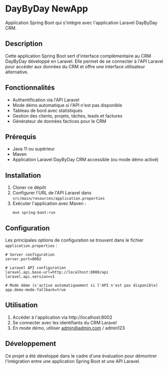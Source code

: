 # DayByDay NewApp

Application Spring Boot qui s'intègre avec l'application Laravel DayByDay CRM.

## Description

Cette application Spring Boot sert d'interface complémentaire au CRM DayByDay développé en Laravel. Elle permet de se connecter à l'API Laravel pour accéder aux données du CRM et offre une interface utilisateur alternative.

## Fonctionnalités

- Authentification via l'API Laravel
- Mode démo automatique si l'API n'est pas disponible
- Tableau de bord avec statistiques
- Gestion des clients, projets, tâches, leads et factures
- Générateur de données factices pour le CRM

## Prérequis

- Java 11 ou supérieur
- Maven
- Application Laravel DayByDay CRM accessible (ou mode démo activé)

## Installation

1. Cloner ce dépôt
2. Configurer l'URL de l'API Laravel dans `src/main/resources/application.properties`
3. Exécuter l'application avec Maven :
   ```
   mvn spring-boot:run
   ```

## Configuration

Les principales options de configuration se trouvent dans le fichier `application.properties` :

```properties
# Server configuration
server.port=8002

# Laravel API configuration
laravel.api.base-url=http://localhost:8000/api
laravel.api.version=v1

# Mode démo (s'active automatiquement si l'API n'est pas disponible)
app.demo-mode-fallback=true
```

## Utilisation

1. Accéder à l'application via http://localhost:8002
2. Se connecter avec les identifiants du CRM Laravel
3. En mode démo, utiliser admin@admin.com / admin123

## Développement

Ce projet a été développé dans le cadre d'une évaluation pour démontrer l'intégration entre une application Spring Boot et une API Laravel.
